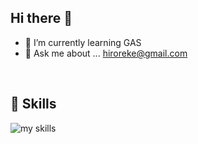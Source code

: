 ## Hi there 👋



- 🌱 I’m currently learning GAS
- 💬 Ask me about ... hiroreke@gmail.com


<br>

## 🌱 Skills
<img alt="my skills" src="https://skillicons.dev/icons?theme=dark&perline=7&i=html,css,js,python,gcp,arduino,cs,c,flutter," />
